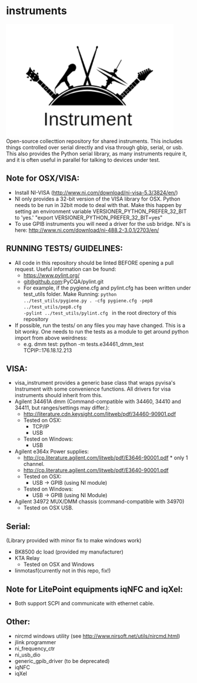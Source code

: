instruments
===================
![OpenExecLogo](https://github.com/chuckyin/Instruments/blob/master/logo/instrument_logo.PNG)\
Open-source collecttion repository for shared instruments. This includes things controlled over serial directly and visa through gbip, serial, or usb. This also provides the Python serial library, as many instruments require it, and it is often useful in parallel for talking to devices under test. 


Note for OSX/VISA:
-------------------
- Install NI-VISA (http://www.ni.com/download/ni-visa-5.3/3824/en/)
- NI only provides a 32-bit version of the VISA library for OSX.  Python needs to be run in 32bit mode to deal with that.
    Make this happen by setting an environment variable VERSIONER_PYTHON_PREFER_32_BIT to 'yes.'
    "export VERSIONER_PYTHON_PREFER_32_BIT=yes"
- To use GPIB instruments you will need a driver for the usb bridge. NI's is here: http://www.ni.com/download/ni-488.2-3.0.1/2703/en/

RUNNING TESTS/ GUIDELINES:
-------------------
- All code in this repository should be linted BEFORE opening a pull request. Useful information can be found:
    - https://www.pylint.org/
    - git@github.com:PyCQA/pylint.git
    - For example, if the pygiene.cfg and pylint.cfg has been written under test_utils folder. Make Running: <code>python ../test_utils/pygiene.py . -cfg pygiene.cfg -pep8 ../test_utils/pep8.cfg -pylint ../test_utils/pylint.cfg </code> in the root directory of this repository
- If possible, run the tests/ on any files you may have changed. This is a bit wonky. One needs to run the tests as a module to get around python import from above weirdness:
    - e.g. dmm test: python -m tests.e34461_dmm_test TCPIP::176.18.12.213

VISA:
-------------------
- visa_instrument provides a generic base class that wraps pyvisa's Instrument with some convenience functions.
    All drivers for visa instruments should inherit from this.
- Agilent 34461A dmm (Command-compatible with 34460, 34410 and 34411, but ranges/settings may differ.):
    - http://literature.cdn.keysight.com/litweb/pdf/34460-90901.pdf
    - Tested on OSX:
        - TCP/IP
        - USB
    - Tested on Windows:
        - USB
- Agilent e364x Power supplies:
    - http://cp.literature.agilent.com/litweb/pdf/E3646-90001.pdf * only 1 channel.
    - http://cp.literature.agilent.com/litweb/pdf/E3640-90001.pdf
    - Tested on OSX:
        - USB -> GPIB (using NI module)
    - Tested on Windows:
        - USB -> GPIB (using NI Module)
- Agilent 34972 MUX/DMM chassis (command-compatible with 34970)
    - Tested on OSX USB.

Serial:
-------------------
(Library provided with minor fix to make windows work)
- BK8500 dc load (provided my manufacturer)
- KTA Relay
    - Tested on OSX and Windows
- linmotasf(currently not in this repo, fix!)

Note for LitePoint equipments iqNFC and iqXel:
-------------------
- Both support SCPI and communicate with ethernet cable.

Other:
-------------------
- nircmd windows utility (see http://www.nirsoft.net/utils/nircmd.html)
- jlink programmer
- ni_frequency_ctr
- ni_usb_dio
- generic_gpib_driver (to be deprecated)
- iqNFC 
- iqXel 
